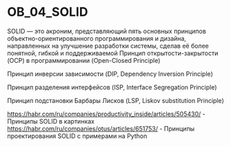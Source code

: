 # OB_04_SOLID
 SOLID — это акроним, представляющий пять основных принципов объектно-ориентированного программирования и дизайна, направленных на улучшение разработки системы, сделав её более понятной, гибкой и поддерживаемой
 Принцип открытости-закрытости (OCP) в программировании
(Open-Closed Principle)

Принцип инверсии зависимости (DIP, Dependency Inversion Principle)

Принцип разделения интерфейсов (ISP, Interface Segregation Principle)

Принцип подстановки Барбары Лисков (LSP, Liskov substitution Principle)

https://habr.com/ru/companies/productivity_inside/articles/505430/ - Принципы SOLID в картинках
https://habr.com/ru/companies/otus/articles/651753/ - Принципы проектирования SOLID с примерами на Python